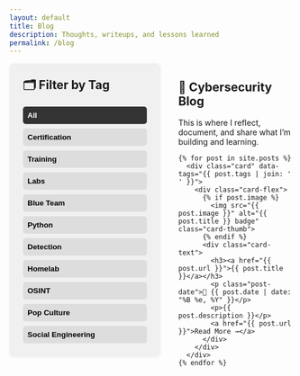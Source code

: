 ```yaml
---
layout: default
title: Blog
description: Thoughts, writeups, and lessons learned
permalink: /blog
---
```


<div class="blog-wrapper">

  <!-- SIDEBAR WITH TAG FILTER -->
  <aside class="blog-sidebar">
    <h2>🗂️ Filter by Tag</h2>
    <div class="tag-filter">
      <button data-filter="all" class="active">All</button>
      <button data-filter="certification">Certification</button>
      <button data-filter="training">Training</button>
      <button data-filter="labs">Labs</button>
      <button data-filter="blue-team">Blue Team</button>
      <button data-filter="python">Python</button>
      <button data-filter="detection">Detection</button>
      <button data-filter="homelab">Homelab</button>
      <button data-filter="osint">OSINT</button>
      <button data-filter="popculture">Pop Culture</button>
      <button data-filter="social-engineering">Social Engineering</button>
    </div>
  </aside>

  <!-- MAIN BLOG CONTENT -->
  <section class="blog-content">
    <h1>📝 Cybersecurity Blog</h1>
    <p>This is where I reflect, document, and share what I’m building and learning.</p>

    {% for post in site.posts %}
      <div class="card" data-tags="{{ post.tags | join: ' ' }}">
        <div class="card-flex">
          {% if post.image %}
            <img src="{{ post.image }}" alt="{{ post.title }} badge" class="card-thumb">
          {% endif %}
          <div class="card-text">
            <h3><a href="{{ post.url }}">{{ post.title }}</a></h3>
            <p class="post-date">📅 {{ post.date | date: "%B %e, %Y" }}</p>
            <p>{{ post.description }}</p>
            <a href="{{ post.url }}">Read More →</a>
          </div>
        </div>
      </div>
    {% endfor %}
  </section>

</div>

<!-- STYLES -->
<style>
.blog-wrapper {
  display: flex;
  flex-direction: row;
  align-items: flex-start;
  gap: 2rem;
  flex-wrap: nowrap;
}

.blog-sidebar {
  width: 220px;
  flex-shrink: 0;
  background: #f0f0f0;
  padding: 1.5rem;
  border-radius: 8px;
  box-shadow: 0 1px 5px rgba(0,0,0,0.05);
}

.blog-sidebar h2 {
  margin-top: 0;
}

.tag-filter {
  display: flex;
  flex-direction: column;
  gap: 0.5rem;
}

.tag-filter button {
  background: #ddd;
  border: none;
  padding: 0.5rem;
  border-radius: 5px;
  font-weight: bold;
  cursor: pointer;
  text-align: left;
  transition: background 0.2s ease;
}

.tag-filter button:hover,
.tag-filter button.active {
  background: #333;
  color: #fff;
}

.blog-content {
  flex-grow: 1;
  min-width: 0;
}

.card {
  background: #fff;
  padding: 1.5rem;
  margin-bottom: 1.5rem;
  box-shadow: 0 2px 8px rgba(0,0,0,0.05);
  border-radius: 8px;
}

  .card-flex {
    display: flex;
    align-items: stretch;
    gap: 1.5rem;
    justify-content: space-between;
    flex-wrap: wrap;
  }

  .card-thumb {
    width: 140px;
    height: auto;
    max-height: 100%;
    border-radius: 8px;
    flex-shrink: 0;
    box-shadow: 0 2px 6px rgba(0, 0, 0, 0.1);
    object-fit: contain;
    align-self: flex-start;
    margin-left: auto;
  }

.card-text {
  flex: 1;
}

@media screen and (max-width: 768px) {
  .blog-wrapper {
    flex-direction: column;
  }

  .blog-sidebar,
  .blog-content {
    width: 100%;
    padding: 1rem;
  }

  .card {
    font-size: 1.1rem;
    padding: 1.25rem;
  }

  .card h3 {
    font-size: 1.3rem;
  }

  .card a {
    font-size: 1.05rem;
  }

  .tag-filter {
    flex-direction: row;
    flex-wrap: wrap;
    gap: 0.5rem;
  }

  .tag-filter button {
    flex: 1 1 auto;
    text-align: center;
  }

  .card-text h3 a {
    color: inherit;
    text-decoration: none;
  }
  
  .card-text h3 a:hover {
    text-decoration: underline;
    color: #007acc;
  }
  
}  
</style>

<!-- FILTER SCRIPT -->
<script>
  const filterButtons = document.querySelectorAll('.tag-filter button');
  const cards = document.querySelectorAll('.card');

  filterButtons.forEach(button => {
    button.addEventListener('click', () => {
      const tag = button.dataset.filter;

      filterButtons.forEach(btn => btn.classList.remove('active'));
      button.classList.add('active');

      cards.forEach(card => {
        const tags = card.dataset.tags.split(" ");
        const show = tag === "all" || tags.includes(tag);
        card.style.display = show ? "block" : "none";
      });
    });
  });
</script>
